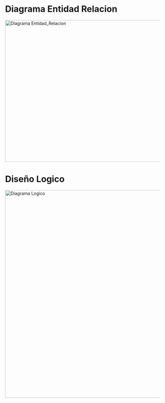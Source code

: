 # Diagrama Entidad Relacion
<img width="811" height="461" alt="Diagrama Entidad_Relacion" src="https://github.com/user-attachments/assets/d4e603d3-f918-4d70-9a1d-613aa4b6acc6" />

# Diseño Logico
<img width="761" height="675" alt="Diagrama Logico" src="https://github.com/user-attachments/assets/4b18dbe4-5859-4b7e-8b08-da02cc8c4756" />
